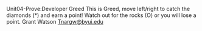 Unit04-Prove:Developer
Greed
This is Greed, move left/right to catch the diamonds (*) and earn a point!
Watch out for the rocks (O) or you will lose a point.
Grant Watson
Tnargw@byui.edu
